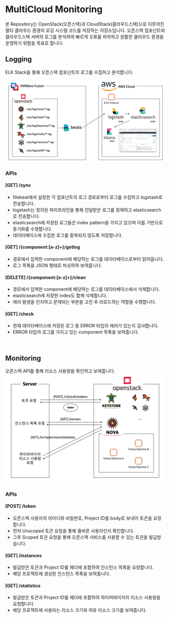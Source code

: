 # MultiCloud Monitoring
본 Repository는 OpenStack(오픈스택)과 CloudStack(클라우드스택)으로 이루어진 멀티 클라우드 환경의 로깅 시스템 코드를 저장하는 저장소입니다. 오픈스택 컴포넌트와 클라우드스택 서버의 로그를 분석하여 빠르게 오류를 파악하고 원활한 클라우드 환경을 운영하기 위함을 목표로 합니다.
## Logging
ELK Stack을 통해 오픈스택 컴포넌트의 로그를 수집하고 분석합니다.   
<br>
<img src="./Logging Architecture.png" title="로깅 구조" alt="logging architecture"></img>
<br>
### APIs
#### [GET] /sync
- filebeat에서 설정한 각 컴포넌트의 로그 경로로부터 로그를 수집하고 logstash로 전송합니다.   
- logstash는 정의된 파이프라인을 통해 전달받은 로그를 정제하고 elasticsearch로 전송합니다.   
- elasticsearch에 저장된 로그들은 index pattern을 가지고 있으며 이를 기반으로 동기화를 수행합니다.   
- 데이터베이스에 수집한 로그를 중복되지 않도록 저장합니다.
   
#### [GET] /{component:[a-z]+}/getlog
- 경로에서 입력한 component에 해당하는 로그를 데이터베이스로부터 읽어옵니다.
- 로그 목록을 JSON 형태로 파싱하여 보여줍니다.
   
#### [DELETE] /{component:[a-z]+}/clean
- 경로에서 입력한 component에 해당하는 로그를 데이터베이스에서 삭제합니다.
- elasticsearch에 저장한 index도 함께 삭제합니다.
- 에러 발생을 인지하고 문제되는 부분을 고친 후 리로드하는 역할을 수행합니다.
   
#### [GET] /check
- 현재 데이터베이스에 저장된 로그 중 ERROR 타입의 에러가 있는지 검사합니다.
- ERROR 타입의 로그를 가지고 있는 component 목록을 보여줍니다.
   
<br> 

## Monitoring
오픈스택 API를 통해 리소스 사용량을 확인하고 보여줍니다.
<br>
<img src="./Monitoring Architecture.png" title="모니터링 구조" alt="monitoring architecture"></img>
<br>
### APIs
#### [POST] /token
- 오픈스택 사용자의 아이디와 비밀번호, Project ID를 body로 보내어 토큰을 요청합니다.
- 먼저 Unscoped 토큰 요청을 통해 올바른 사용자인지 확인합니다.
- 그후 Scoped 토큰 요청을 통해 오픈스택 서비스를 사용할 수 있는 토큰을 발급받습니다.
   
#### [GET] /instances
- 발급받은 토큰과 Project ID를 헤더에 포함하여 인스턴스 목록을 요청합니다.
- 해당 프로젝트에 생성된 인스턴스 목록을 보여줍니다.
   
#### [GET] /statistics
- 발급받은 토큰과 Project ID를 헤더에 포함하여 하이퍼바이저의 리소스 사용량을 요청합니다.
- 해당 프로젝트에 사용되는 리소스 크기와 여유 리소스 크기를 보여줍니다.

